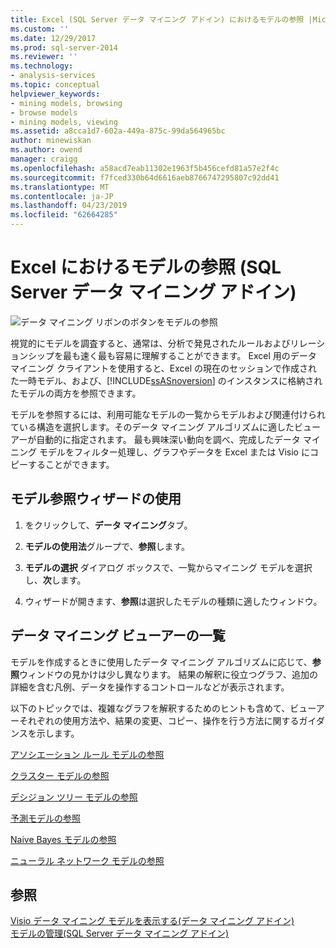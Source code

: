 ```yaml
---
title: Excel (SQL Server データ マイニング アドイン) におけるモデルの参照 |Microsoft Docs
ms.custom: ''
ms.date: 12/29/2017
ms.prod: sql-server-2014
ms.reviewer: ''
ms.technology:
- analysis-services
ms.topic: conceptual
helpviewer_keywords:
- mining models, browsing
- browse models
- mining models, viewing
ms.assetid: a8cca1d7-602a-449a-875c-99da564965bc
author: minewiskan
ms.author: owend
manager: craigg
ms.openlocfilehash: a58acd7eab11302e1963f5b456cefd81a57e2f4c
ms.sourcegitcommit: f7fced330b64d6616aeb8766747295807c92dd41
ms.translationtype: MT
ms.contentlocale: ja-JP
ms.lasthandoff: 04/23/2019
ms.locfileid: "62664285"
---
```

# <a name="browsing-models-in-excel-sql-server-data-mining-add-ins"></a>Excel におけるモデルの参照 (SQL Server データ マイニング アドイン)
  ![データ マイニング リボンのボタンをモデルの参照](media/dmc-browse.gif "データ マイニング リボンで、モデルの参照 ボタン")  
  
 視覚的にモデルを調査すると、通常は、分析で発見されたルールおよびリレーションシップを最も速く最も容易に理解することができます。 Excel 用のデータ マイニング クライアントを使用すると、Excel の現在のセッションで作成された一時モデル、および、[!INCLUDE[ssASnoversion](../includes/ssasnoversion-md.md)] のインスタンスに格納されたモデルの両方を参照できます。  
  
 モデルを参照するには、利用可能なモデルの一覧からモデルおよび関連付けられている構造を選択します。そのデータ マイニング アルゴリズムに適したビューアーが自動的に指定されます。 最も興味深い動向を調べ、完成したデータ マイニング モデルをフィルター処理し、グラフやデータを Excel または Visio にコピーすることができます。  
  
## <a name="using-the-browse-model-wizard"></a>モデル参照ウィザードの使用  
  
1.  をクリックして、**データ マイニング**タブ。  
  
2.  **モデルの使用法**グループで、**参照**します。  
  
3.  **モデルの選択** ダイアログ ボックスで、一覧からマイニング モデルを選択し、**次**します。  
  
4.  ウィザードが開きます、**参照**は選択したモデルの種類に適したウィンドウ。  
  
## <a name="list-of-data-mining-viewers"></a>データ マイニング ビューアーの一覧  
 モデルを作成するときに使用したデータ マイニング アルゴリズムに応じて、**参照**ウィンドウの見かけは少し異なります。 結果の解釈に役立つグラフ、追加の詳細を含む凡例、データを操作するコントロールなどが表示されます。  
  
 以下のトピックでは、複雑なグラフを解釈するためのヒントも含めて、ビューアーそれぞれの使用方法や、結果の変更、コピー、操作を行う方法に関するガイダンスを示します。  
  
 [アソシエーション ルール モデルの参照](browsing-an-association-rules-model.md)  
  
 [クラスター モデルの参照](browsing-a-clustering-model.md)  
  
 [デシジョン ツリー モデルの参照](browsing-a-decision-trees-model.md)  
  
 [予測モデルの参照](browsing-a-forecasting-model.md)  
  
 [Naive Bayes モデルの参照](browsing-a-naive-bayes-model.md)  
  
 [ニューラル ネットワーク モデルの参照](browsing-a-neural-network-model.md)  
  
## <a name="see-also"></a>参照  
 [Visio データ マイニング モデルを表示する&#40;データ マイニング アドイン&#41;](viewing-data-mining-models-in-visio-data-mining-add-ins.md)   
 [モデルの管理&#40;SQL Server データ マイニング アドイン&#41;](manage-models-sql-server-data-mining-add-ins.md)  
  
  
